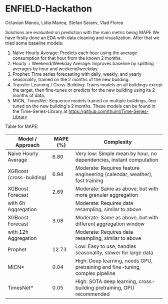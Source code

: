 # ENFIELD-Hackathon

Octavian Manea, Lidia Manea, Stefan Saraev, Vlad Florea

Solutions are evaluated on prediction with the main metric being MAPE
We have firstly done an EDA with data cleaning and visualization. After that we tried some baseline models:
1) Naive Hourly Average: Predicts each hour using the average consumption for that hour from the known 2 months.
2) Hourly + Weekend/Weekday Average: Improves baseline by splitting averages by hour and weekend/weekday.
3) Prophet: Time series forecasting with daily, weekly, and yearly seasonality, trained on the 2 months of the new building.
4) Transfer Learning / Cross-Building: Trains models on all buildings except the target, then fine-tunes or predicts for the new building using its 2 months of data.
5) MICN, TimesNet: Sequence models trained on multiple buildings, fine-tuned on the new building's 2 months. These models can be found in the Time-Series-Library at https://github.com/thuml/Time-Series-Library

Table for MAPE:

| Model / Approach         | MAPE (%) | Complexity                                                                       |
|--------------------------|----------|----------------------------------------------------------------------------------|
| Naive Hourly Average     | 6.80     | Very low: Simple mean by hour, no dependencies, instant computation              |
| XGBoost (cross-building) | 6.94     | Moderate: Requires feature engineering (calendar, weather), fast training         |
| XGBoost Forecast         | 2.69     | Moderate: Same as above, but with more granular aggregation                      |
| with 6h Aggregation      |          | Moderate: Requires data resampling, similar to above                             |
| XGBoost Forecast         | 3.08     | Moderate: Same as above, but with different aggregation window                   |
| with 12h Aggregation     |          | Moderate: Requires data resampling, similar to above                             |
| Prophet                  | 12.73    | Low: Easy to use, handles seasonality, slower for large data                     |
| MICN*                    | 0.04     | High: Deep learning, needs GPU, pretraining and fine-tuning, complex pipeline    |
| TimesNet*                | 0.05     | High: SOTA deep learning, cross-building pretraining, GPU recommended            |

